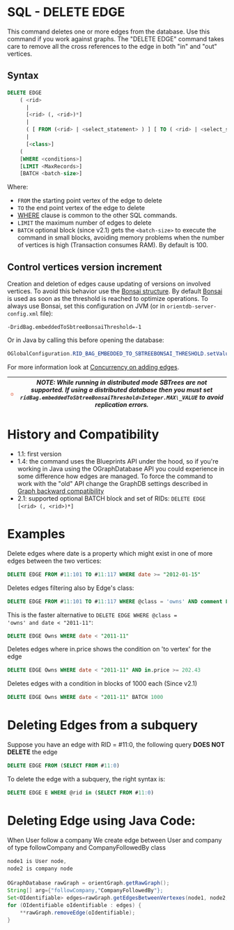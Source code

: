 # SQL - DELETE EDGE

This command deletes one or more edges from the database. Use this command if you work against graphs. The "DELETE EDGE" command takes care to remove all the cross references to the edge in both "in" and "out" vertices.

## Syntax

```sql
DELETE EDGE 
	( <rid>
	  |
	  [<rid> (, <rid>)*]
	  |
	  ( [ FROM (<rid> | <select_statement> ) ] [ TO ( <rid> | <select_statement> ) ] )
	  |
	  [<class>] 
	(
	[WHERE <conditions>]
	[LIMIT <MaxRecords>] 
	[BATCH <batch-size>]
```

Where:
- `FROM` the starting point vertex of the edge to delete
- `TO` the end point vertex of the edge to delete
- [WHERE](SQL-Where.md) clause is common to the other SQL commands.
- `LIMIT` the maximum number of edges to delete
- `BATCH` optional block (since v2.1) gets the `<batch-size>` to execute the command in small blocks, avoiding memory problems when the number of vertices is high (Transaction consumes RAM). By default is 100.

## Control vertices version increment
Creation and deletion of edges cause updating of versions on involved vertices. To avoid this behavior use the [Bonsai structure](RidBag.md). By default [Bonsai](RidBag.md) is used as soon as the threshold is reached to optimize operations. To always use Bonsai, set this configuration on JVM (or in `orientdb-server-config.xml` file): 

```
-DridBag.embeddedToSbtreeBonsaiThreshold=-1
``` 
Or in Java by calling this before opening the database:

```java
OGlobalConfiguration.RID_BAG_EMBEDDED_TO_SBTREEBONSAI_THRESHOLD.setValue(-1);
```

For more information look at [Concurrency on adding edges](Concurrency.md#concurrency-on-adding-edges).

| ![NOTE](images/warning.png) | _NOTE: While running in distributed mode SBTrees are not supported. If using a distributed database then you must set `ridBag.embeddedToSbtreeBonsaiThreshold=Integer.MAX\_VALUE` to avoid replication errors._ |
|----|----|


# History and Compatibility
- 1.1: first version
- 1.4: the command uses the Blueprints API under the hood, so if you're working in Java using the OGraphDatabase API you could experience in some difference how edges are managed. To force the command to work with the "old" API change the GraphDB settings described in [Graph backward compatibility](SQL-Alter-Database.md#use-graphdb-created-with-releases-before-14)
- 2.1: supported optional BATCH block and set of RIDs: `DELETE EDGE [<rid> (, <rid>)*]`

# Examples

Delete edges where date is a property which might exist in one of more edges between the two vertices:
```sql
DELETE EDGE FROM #11:101 TO #11:117 WHERE date >= "2012-01-15"
```

Deletes edges filtering also by Edge's class:
```sql
DELETE EDGE FROM #11:101 TO #11:117 WHERE @class = 'owns' AND comment LIKE "regex of forbidden words"
```

This is the faster alternative to <code>DELETE EDGE WHERE @class = 'owns' and date < "2011-11"</code>:
```sql
DELETE EDGE Owns WHERE date < "2011-11"
```

Deletes edges where in.price shows the condition on 'to vertex' for the edge
```sql
DELETE EDGE Owns WHERE date < "2011-11" AND in.price >= 202.43
```

Deletes edges with a condition in blocks of 1000 each (Since v2.1)
```sql
DELETE EDGE Owns WHERE date < "2011-11" BATCH 1000
```

# Deleting Edges from a subquery

Suppose you have an edge with RID = #11:0, the following query **DOES NOT DELETE** the edge

```sql
DELETE EDGE FROM (SELECT FROM #11:0)
```

To delete the edge with a subquery, the right syntax is:

```sql
DELETE EDGE E WHERE @rid in (SELECT FROM #11:0)
```


# Deleting Edge using Java Code:

When User follow a company We create edge between User and company of type followCompany and CompanyFollowedBy class

```java
node1 is User node,
node2 is company node

OGraphDatabase rawGraph = orientGraph.getRawGraph();
String[] arg={"followCompany,"CompanyFollowedBy"};
Set<OIdentifiable> edges=rawGraph.getEdgesBetweenVertexes(node1, node2,null,arg);
for (OIdentifiable oIdentifiable : edges) {
	**rawGraph.removeEdge(oIdentifiable);
}
```

